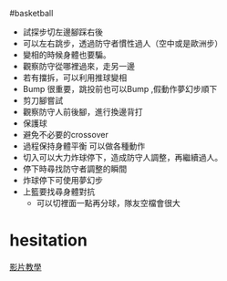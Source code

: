 #basketball 

-   試探步切左邊腳踩右後
-   可以左右跳步，透過防守者慣性過人（空中或是歐洲步）
-   變相的時候身體也要騙。
-   觀察防守從哪裡過來，走另一邊
-   若有擋拆，可以利用推球變相
-   Bump 很重要，跳投前也可以Bump ,假動作夢幻步順下
-   剪刀腳嘗試
-   觀察防守人前後腳，進行換邊背打
-   保護球
-   避免不必要的crossover
-   過程保持身體平衡 可以做各種動作
-   切入可以大力炸球停下，造成防守人調整，再繼續過人。
-   停下時尋找防守者調整的瞬間
-   炸球停下可使用夢幻步
-   上籃要找尋身體對抗
	-   可以切裡面一點再分球，隊友空檔會很大

# hesitation
[影片教學](https://www.youtube.com/watch?v=Vku2KV-eQEY&feature=youtu.be)